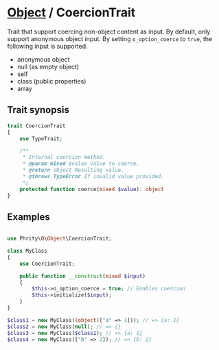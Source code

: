 # [Object](../Object.md) / CoercionTrait

Trait that support coercing non-object content as input.
By default, only support anonymous object input. By setting `o_option_coerce` to `true`, the following input is supported.

* anonymous object
* null (as empty object)
* self
* class (public properties)
* array

## Trait synopsis

```php
trait CoercionTrait
{
    use TypeTrait;

    /**
     * Internal coercion method.
     * @param mixed $value Value to coerce.
     * @return object Resulting value.
     * @throws TypeError If invalid value provided.
     */
    protected function coerce(mixed $value): object
}
```

## Examples

```php

use Phrity\O\Object\CoercionTrait;

class MyClass
{
    use CoercionTrait;

    public function __construct(mixed $input)
    {
        $this->o_option_coerce = true; // Enables coercion
        $this->initialize($input);
    }
}

$class1 = new MyClass((object)["a" => 1])); // => {a: 1}
$class2 = new MyClass(null); // => {}
$class3 = new MyClass($class1); // => {a: 1}
$class4 = new MyClass(["b" => 2]); // => {b: 2}
```
